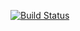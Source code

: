 [![Build Status](https://magnum.travis-ci.com/trog-levrai/ondine.svg?token=QsSEjegLk4AGsxqspq1s&branch=master)](https://magnum.travis-ci.com/trog-levrai/ondine)
